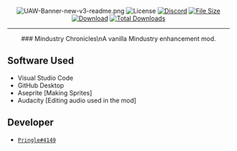 <div align="center">

![UAW-Banner-new-v3-readme.png](https://cdn.discordapp.com/attachments/806713592162418749/905857306263175278/Banner.png)
![License](https://img.shields.io/github/license/Mitch-JAR/Industrio?logo=github&style=for-the-badge)
[![Discord](https://img.shields.io/discord/704355237246402721.svg?color=7289da&label=DARK&logo=discord&logoColor=ffffff&style=for-the-badge)](https://discord.gg/JhEJRTTGcC)
[![File Size](https://img.shields.io/github/repo-size/Mitch-JAR/Industrio?color=62ae7f&label&style=for-the-badge)](https://github.com/Mitch-JAR/Industrio/releases)
[![Download](https://img.shields.io/github/v/release/Mitch-JAR/Industrio?color=62ae7f&include_prereleases&label=Latest%20version&logo=github&logoColor=white&style=for-the-badge)](https://github.com/Mitch-JAR/Industrio/releases)
[![Total Downloads](https://img.shields.io/github/downloads/Mitch-JAR/Industrio/total?color=62ae7f&label&logo=docusign&logoColor=white&style=for-the-badge)](https://github.com/Mitch-JAR/Industrio/releases)
</div>

---

<div align="center"> 
### Mindustry Chronicles\nA vanilla Mindustry enhancement mod.
</div> 

## Software Used

- Visual Studio Code
- GitHub Desktop
- Aseprite [Making Sprites]
- Audacity [Editing audio used in the mod]

## Developer
- [`Pringle#4149`](https://github.com/Mitch-JAR)
